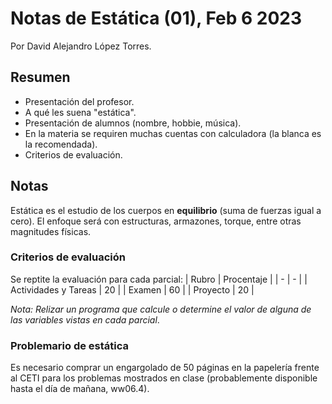 # Notas de Estática (01), Feb 6 2023 
Por David Alejandro López Torres.
## Resumen
- Presentación del profesor.
- A qué les suena "estática".
- Presentación de alumnos (nombre, hobbie, música).
- En la materia se requiren muchas cuentas con calculadora (la blanca es la recomendada).
- Criterios de evaluación.

## Notas
Estática es el estudio de los cuerpos en **equilibrio** (suma de fuerzas igual a cero). El enfoque será con estructuras, armazones, torque, entre otras magnitudes físicas.

### Criterios de evaluación
Se reptite la evaluación para cada parcial:
| Rubro | Procentaje |
| - | - | 
| Actividades y Tareas | 20 |
| Examen | 60 |
| Proyecto | 20 |

*Nota: Relizar un programa que calcule o determine el valor de alguna de las variables vistas en cada parcial*.

### Problemario de estática
Es necesario comprar un engargolado de 50 páginas en la papelería frente al CETI para los problemas mostrados en clase (probablemente disponible hasta el día de mañana, ww06.4).
